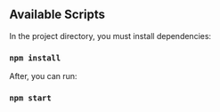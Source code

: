 ## Available Scripts

In the project directory, you must install dependencies:

### `npm install`

After, you can run:

### `npm start`

